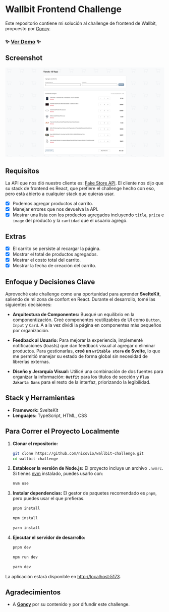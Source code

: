 # Wallbit Frontend Challenge

Este repositorio contiene mi solución al challenge de frontend de Wallbit, propuesto por [Goncy](https://github.com/goncy).

### ✨ [Ver Demo](https://wallbit-challenge-delta.vercel.app/) ✨

## Screenshot
![Captura de pantalla de la aplicación](/static/screenshoot.png)

## Requisitos

La API que nos dió nuestro cliente es: [Fake Store API](https://fakestoreapi.com/). El cliente nos dijo que su stack de frontend es React, que prefiere el challenge hecho con eso, pero está abierto a cualquier stack que quieras usar.

- [x] Podemos agregar productos al carrito.
- [x] Manejar errores que nos devuelva la API.
- [x] Mostrar una lista con los productos agregados incluyendo `title`, `price` e `image` del producto y la `cantidad` que el usuario agregó.

## Extras

- [x] El carrito se persiste al recargar la página.
- [x] Mostrar el total de productos agregados.
- [x] Mostrar el costo total del carrito.
- [x] Mostrar la fecha de creación del carrito.

## Enfoque y Decisiones Clave

Aproveché este challenge como una oportunidad para aprender **SvelteKit**, saliendo de mi zona de confort en React. Durante el desarrollo, tomé las siguientes decisiones:

- **Arquitectura de Componentes:** Busqué un equilibrio en la componentización. Creé componentes reutilizables de UI como `Button`, `Input` y `Card`. A a la vez dividí la página en componentes más pequeños por organización.

- **Feedback al Usuario:** Para mejorar la experiencia, implementé notificaciones (toasts) que dan feedback visual al agregar o eliminar productos. Para gestionarlas, **creé un `writable store` de Svelte**, lo que me permitió manejar su estado de forma global sin necesidad de librerías externas.

- **Diseño y Jerarquía Visual:** Utilicé una combinación de dos fuentes para organizar la información: **`Outfit`** para los títulos de sección y **`Plus Jakarta Sans`** para el resto de la interfaz, priorizando la legibilidad.

## Stack y Herramientas

- **Framework:** SvelteKit
- **Lenguajes:** TypeScript, HTML, CSS

## Para Correr el Proyecto Localmente

1.  **Clonar el repositorio:**

    ```bash
    git clone https://github.com/nicovio/wallbit-challenge.git
    cd wallbit-challenge
    ```

2.  **Establecer la versión de Node.js:**
    El proyecto incluye un archivo `.nvmrc`. Si tienes [nvm](https://github.com/nvm-sh/nvm) instalado, puedes usarlo con:

    ```bash
    nvm use
    ```

3.  **Instalar dependencias:**
    El gestor de paquetes recomendado es `pnpm`, pero puedes usar el que prefieras.

    ```bash
    pnpm install
    ```

    ```bash
    npm install
    ```

    ```bash
    yarn install
    ```

4.  **Ejecutar el servidor de desarrollo:**

    ```bash
    pnpm dev
    ```

    ```bash
    npm run dev
    ```

    ```bash
    yarn dev
    ```

La aplicación estará disponible en [http://localhost:5173](http://localhost:5173).

## Agradecimientos

- A **[Goncy](https://github.com/goncy)** por su contenido y por difundir este challenge.
